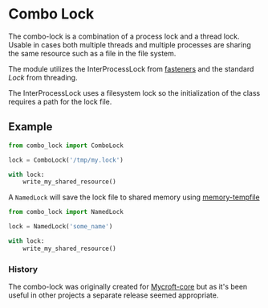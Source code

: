 # Combo Lock

The combo-lock is a combination of a process lock and a thread lock. Usable in cases both multiple threads and multiple processes are sharing the same resource such as a file in the file system.

The module utilizes the InterProcessLock from [fasteners](https://pypi.org/project/fasteners/) and the standard *Lock* from threading.

The InterProcessLock uses a filesystem lock so the initialization of the class requires a path for the lock file.

## Example

```python
from combo_lock import ComboLock

lock = ComboLock('/tmp/my.lock')

with lock:
    write_my_shared_resource()


```

A `NamedLock` will save the lock file to shared memory using [memory-tempfile](https://github.com/mbello/memory-tempfile)

```python
from combo_lock import NamedLock

lock = NamedLock('some_name')

with lock:
    write_my_shared_resource()
```

### History

The combo-lock was originally created for [Mycroft-core](https://github.com/mycroftai/mycroft-core) but as it's been useful in other projects a separate release seemed appropriate.
